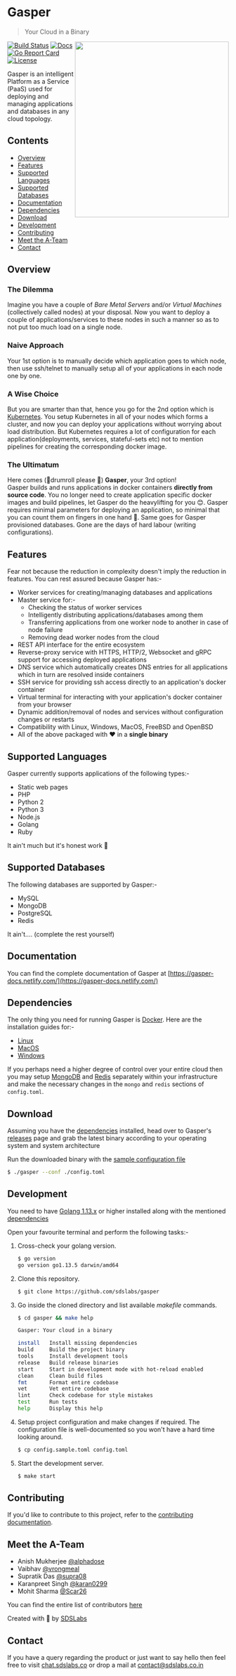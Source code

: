 # Gasper

> Your Cloud in a Binary

<img align="right" width="350px" height="400px" src="./docs/content/assets/logo/gasperlogo.svg">

[![Build Status](https://travis-ci.org/sdslabs/gasper.svg?branch=develop)](https://travis-ci.org/sdslabs/gasper)
[![Docs](https://img.shields.io/badge/docs-current-brightgreen.svg)](https://gasper-docs.netlify.com/)
[![Go Report Card](https://goreportcard.com/badge/github.com/sdslabs/gasper)](https://goreportcard.com/report/github.com/sdslabs/gasper)
[![License](https://img.shields.io/badge/license-MIT-blue.svg)](https://github.com/sdslabs/gasper/blob/develop/LICENSE.md)

Gasper is an intelligent Platform as a Service (PaaS) used for deploying and managing applications and databases in any cloud topology.

## Contents

* [Overview](#overview)
* [Features](#features)
* [Supported Languages](#supported-languages)
* [Supported Databases](#supported-databases)
* [Documentation](#documentation)
* [Dependencies](#dependencies)
* [Download](#download)
* [Development](#development)
* [Contributing](#contributing)
* [Meet the A-Team](#meet-the-a-team)
* [Contact](#contact)

## Overview

### The Dilemma
Imagine you have a couple of *Bare Metal Servers* and/or *Virtual Machines* (collectively called nodes) at your disposal. Now you want to deploy a couple of applications/services to these nodes in such a manner so as to not put too much load on a single node.

### Naive Approach
Your 1st option is to manually decide which application goes to which node, then use ssh/telnet to manually
setup all of your applications in each node one by one.

### A Wise Choice
But you are smarter than that, hence you go for the 2nd option which is [Kubernetes](https://kubernetes.io/). You setup Kubernetes in all of your
nodes which forms a cluster, and now you can deploy your applications without worrying about load distribution. But
Kubernetes requires a lot of configuration for each application(deployments, services, stateful-sets etc) not to mention
pipelines for creating the corresponding docker image.

### The Ultimatum
Here comes (🥁drumroll please 🥁) **Gasper**, your 3rd option!<br>
Gasper builds and runs applications in docker containers **directly from source code**. You no longer need to create application specific docker images and build pipelines, let Gasper do the heavylifting for you 😊.
Gasper requires minimal parameters for deploying an application, so minimal that you can count them on fingers in one hand 🤚. Same goes for Gasper provisioned databases. Gone are the days of hard labour (writing configurations).

## Features

Fear not because the reduction in complexity doesn't imply the reduction in features. You can rest assured because Gasper has:-

* Worker services for creating/managing databases and applications
* Master service for:-
    * Checking the status of worker services
    * Intelligently distributing applications/databases among them
    * Transferring applications from one worker node to another in case of node failure
    * Removing dead worker nodes from the cloud
* REST API interface for the entire ecosystem
* Reverse-proxy service with HTTPS, HTTP/2, Websocket and gRPC support for accessing deployed applications
* DNS service which automatically creates DNS entries for all applications which in turn are resolved inside containers
* SSH service for providing ssh access directly to an application's docker container
* Virtual terminal for interacting with your application's docker container from your browser
* Dynamic addition/removal of nodes and services without configuration changes or restarts
* Compatibility with Linux, Windows, MacOS, FreeBSD and OpenBSD
* All of the above packaged with ❤️ in a **single binary**

## Supported Languages

Gasper currently supports applications of the following types:-

* Static web pages
* PHP
* Python 2
* Python 3
* Node.js
* Golang
* Ruby

It ain't much but it's honest work 🥳

## Supported Databases

The following databases are supported by Gasper:-

* MySQL
* MongoDB
* PostgreSQL
* Redis

It ain't.... (complete the rest yourself)

## Documentation

You can find the complete documentation of Gasper at [https://gasper-docs.netlify.com/](https://gasper-docs.netlify.com/)

## Dependencies

The only thing you need for running Gasper is [Docker](https://www.docker.com/). Here are the installation guides for:-

* [Linux](https://runnable.com/docker/install-docker-on-linux)
* [MacOS](https://docs.docker.com/docker-for-mac/install/)
* [Windows](https://docs.docker.com/docker-for-windows/install/)

If you perhaps need a higher degree of control over your entire cloud then you may setup [MongoDB](https://www.mongodb.com/download-center/community) and [Redis](https://redis.io/download) separately within your infrastructure and make the necessary changes in the `mongo` and `redis` sections of `config.toml`.

## Download

Assuming you have the [dependencies](#dependencies) installed, head over to Gasper's [releases](https://github.com/sdslabs/gasper/releases) page and grab the latest binary according to your operating system and system architecture

Run the downloaded binary with the [sample configuration file](./config.sample.toml)

```bash
$ ./gasper --conf ./config.toml
```

## Development

You need to have [Golang 1.13.x](https://golang.org/dl/) or higher installed along with the mentioned [dependencies](#dependencies)

Open your favourite terminal and perform the following tasks:-

1. Cross-check your golang version.

    ```bash
    $ go version
    go version go1.13.5 darwin/amd64
    ```

2. Clone this repository.

    ```bash
    $ git clone https://github.com/sdslabs/gasper
    ```

3. Go inside the cloned directory and list available *makefile* commands.

    ```bash
    $ cd gasper && make help

    Gasper: Your cloud in a binary

    install   Install missing dependencies
    build     Build the project binary
    tools     Install development tools
    release   Build release binaries
    start     Start in development mode with hot-reload enabled
    clean     Clean build files
    fmt       Format entire codebase
    vet       Vet entire codebase
    lint      Check codebase for style mistakes
    test      Run tests
    help      Display this help
    ```

4. Setup project configuration and make changes if required. The configuration file is well-documented so you
won't have a hard time looking around.

    ```bash
    $ cp config.sample.toml config.toml
    ```

5. Start the development server.

    ```bash
    $ make start
    ```

## Contributing

If you'd like to contribute to this project, refer to the [contributing documentation](./CONTRIBUTING.md).

## Meet the A-Team

* Anish Mukherjee [@alphadose](https://github.com/alphadose)
* Vaibhav [@vrongmeal](https://github.com/vrongmeal)
* Supratik Das [@supra08](https://github.com/supra08)
* Karanpreet Singh [@karan0299](https://github.com/karan0299)
* Mohit Sharma [@Scar26](https://github.com/Scar26)

You can find the entire list of contributors [here](https://github.com/sdslabs/gasper/graphs/contributors)

Created with 💖 by [SDSLabs](https://github.com/sdslabs)

## Contact

If you have a query regarding the product or just want to say hello then feel free to visit
[chat.sdslabs.co](http://chat.sdslabs.co/) or drop a mail at [contact@sdslabs.co.in](mailto:contact@sdslabs.co.in)
